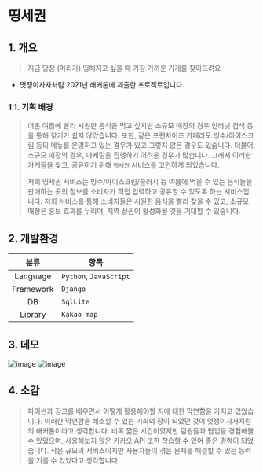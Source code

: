 # 띵세권

## 1. 개요
> 지금 당장 (머리가) 띵해지고 싶을 때 가장 가까운 가게를 찾아드려요
- 멋쟁이사자처럼 2021년 해커톤에 제출한 프로젝트입니다.

### 1.1. 기획 배경

> 더운 여름에 빨리 시원한 음식을 먹고 싶지만 소규모 매장의 경우 인터넷 검색 등을 통해 찾기가 쉽지 않았습니다. 또한, 같은 프랜차이즈 카페라도 빙수/아이스크림 등의 메뉴를 운영하고 있는 경우가 있고 그렇지 않은 경우도 있습니다. 더불어, 소규모 매장의 경우, 마케팅을 집행하기 어려운 경우가 많습니다. 그래서 이러한 가게들을 찾고, 공유하기 위해 `띵세권` 서비스를 고안하게 되었습니다.
>
> 저희 띵세권 서비스는 빙수/아이스크림/슬러시 등 여름에 먹을 수 있는 음식들을 판매하는 곳의 정보를 소비자가 직접 입력하고 공유할 수 있도록 하는 서비스입니다. 저희 서비스를 통해 소비자들은 시원한 음식을 빨리 찾을 수 있고, 소규모 매장은 홍보 효과를 누리며, 지역 상권이 활성화될 것을 기대할 수 있습니다.

## 2. 개발환경

|분류|항목|
|:---:|---|
| Language | `Python`, `JavaScript` |
| Framework | `Django`|
| DB | `SqlLite` |
| Library | `Kakao map` |

## 3. 데모
![image](https://user-images.githubusercontent.com/67419004/129440432-5bb33512-082c-4e2b-b5ee-2a581e3f52a8.png)
![image](https://user-images.githubusercontent.com/67419004/129440472-a7a592e2-da4c-46df-9470-8181949a3eac.png)

## 4. 소감
> 파이썬과 장고를 배우면서 어떻게 활용해야할 지에 대한 막연함을 가지고 있었습니다. 이러한 막연함을 해소할 수 있는 기회의 장이 되었던 것이 멋쟁이사자처럼의 해커톤이라고 생각합니다. 비록 짧은 시간이였지만 팀원들과 협업을 경험해볼 수 있었으며, 사용해보지 않은 카카오 API 또한 학습할 수 있어 좋은 경험이 되었습니다. 작은 규모의 서비스이지만 사용자들이 겪는 문제를 해결할 수 있는 능력을 기를 수 있었다고 생각합니다.